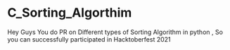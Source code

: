 # C_Sorting_Algorthim
Hey Guys You do PR on Different types of Sorting Algorithm in python , So you can successfully participated in Hacktoberfest 2021
